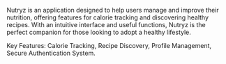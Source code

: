 Nutryz is an application designed to help users manage and improve their nutrition, offering features for calorie tracking and discovering healthy recipes. With an intuitive interface and useful functions, Nutryz is the perfect companion for those looking to adopt a healthy lifestyle.

Key Features: Calorie Tracking, Recipe Discovery, Profile Management, Secure Authentication System. 
